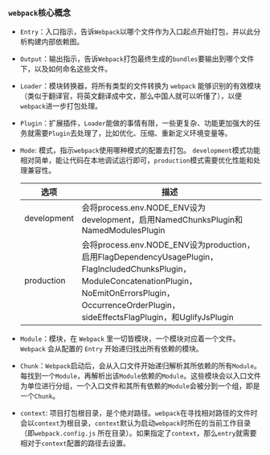 ### `webpack`核心概念
- `Entry`：入口指示，告诉`Webpack`以哪个文件作为入口起点开始打包，并以此分析构建内部依赖图。
- `Output`：输出指示，告诉`Webpack`打包最终生成的`bundles`要输出到哪个文件下，以及如何命名这些文件。
- `Loader`：模块转换器，将所有类型的文件转换为 `webpack` 能够识别的有效模块（类似于翻译官，将英文翻译成中文，那么中国人就可以听懂了），以便`webpack`进一步打包处理。
- `Plugin`：扩展插件，`Loader`能做的事情有限，一些更复杂、功能更加强大的任务就需要`Plugin`去处理了，比如优化、压缩、重新定义环境变量等。
- `Mode`: 模式，指示`webpack`使用哪种模式的配置去打包。
  `development`模式功能相对简单，能让代码在本地调试运行即可，`production`模式需要优化性能和处理兼容性。

  | 选项        | 描述                                                                                                                                                                                                              |
  | ----------- | ----------------------------------------------------------------------------------------------------------------------------------------------------------------------------------------------------------------- |
  | development | 会将process.env.NODE_ENV设为development，启用NamedChunksPlugin和NamedModulesPlugin                                                                                                                                |
  | production  | 会将process.env.NODE_ENV设为production，启用FlagDependencyUsagePlugin，FlagIncludedChunksPlugin，ModuleConcatenationPlugin，NoEmitOnErrorsPlugin，OccurrenceOrderPlugin， sideEffectsFlagPlugin，和UglifyJsPlugin |
- `Module`：模块，在 `Webpack` 里一切皆模块，一个模块对应着一个文件。`Webpack` 会从配置的 `Entry` 开始递归找出所有依赖的模块。
- `Chunk`：`Webpack`启动后，会从入口文件开始递归解析其所依赖的所有`Module`。每找到一个`Module`，再解析出该`Module`依赖的`Module`。这些模块会以入口文件为单位进行分组，一个入口文件和其所有依赖的`Module`会被分到一个组，即是一个`Chunk`。
- `context`: 项目打包根目录，是个绝对路径。`webpack`在寻找相对路径的文件时会以`context`为根目录，`context`默认为启动`webpack`时所在的当前工作目录（即`webpack.config.js` 所在目录）。如果指定了`context`，那么`entry`就需要相对于`context`配置的路径去设置。